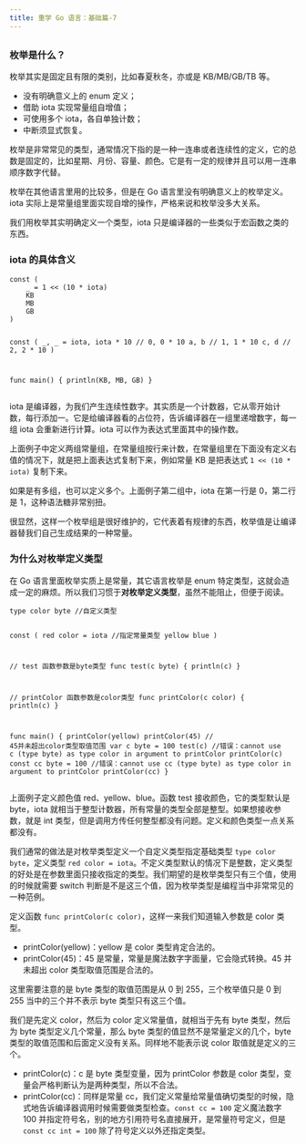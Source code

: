 ```yaml
---
title: 重学 Go 语言：基础篇-7
---
```

<article id="topicContainer" class="column_content"><h2 class="topic_title"></h2><div><h3 id="">枚举是什么？</h3>
<p>枚举其实是固定且有限的类别，比如春夏秋冬，亦或是 KB/MB/GB/TB 等。</p>
<ul>
<li>没有明确意义上的 enum 定义；</li>
<li>借助 iota 实现常量组自增值；</li>
<li>可使用多个 iota，各自单独计数；</li>
<li>中断须显式恢复。</li>
</ul>
<p>枚举是非常常见的类型，通常情况下指的是一种一连串或者连续性的定义，它的总数是固定的，比如星期、月份、容量、颜色。它是有一定的规律并且可以用一连串顺序数字代替。</p>
<p>枚举在其他语言里用的比较多，但是在 Go 语言里没有明确意义上的枚举定义。iota 实际上是常量组里面实现自增的操作，严格来说和枚举没多大关系。</p>
<p>我们用枚举其实明确定义一个类型，iota 只是编译器的一些类似于宏函数之类的东西。</p>
<h3 id="iota">iota 的具体含义</h3>
<pre><code class="go language-go">const (
    _ = 1 &lt;&lt; (10 * iota)
    KB
    MB
    GB
)

const (
    _, _ = iota, iota * 10 // 0, 0 * 10
    a, b                   // 1, 1 * 10
    c, d                   // 2, 2 * 10
)

func main() {
    println(KB, MB, GB)
}
</code></pre>
<p>iota 是编译器，为我们产生连续性数字。其实质是一个计数器，它从零开始计数，每行添加一。它是给编译器看的占位符，告诉编译器在一组里递增数字，每一组 iota 会重新进行计算。iota 可以作为表达式里面其中的操作数。</p>
<p>上面例子中定义两组常量组，在常量组按行来计数，在常量组里在下面没有定义右值的情况下，就是把上面表达式复制下来，例如常量 KB 是把表达式 <code>1 &lt;&lt; (10 * iota)</code> 复制下来。</p>
<p>如果是有多组，也可以定义多个。上面例子第二组中，iota 在第一行是 0，第二行是 1，这种语法糖非常别扭。</p>
<p>很显然，这样一个枚举组是很好维护的，它代表着有规律的东西，枚举值是让编译器替我们自己生成结果的一种常量。</p>
<h3 id="-1">为什么对枚举定义类型</h3>
<p>在 Go 语言里面枚举实质上是常量，其它语言枚举是 enum 特定类型，这就会造成一定的麻烦。所以我们习惯于<strong>对枚举定义类型</strong>，虽然不能阻止，但便于阅读。</p>
<pre><code class="go language-go">type color byte //自定义类型

const (
    red color = iota //指定常量类型
    yellow
    blue
)

// test 函数参数是byte类型
func test(c byte) {
    println(c)
}

// printColor 函数参数是color类型
func printColor(c color) {
    println(c)
}

func main() {
    printColor(yellow)
    printColor(45) // 45并未超出color类型取值范围
    var c byte = 100
    test(c)
    //错误：cannot use c (type byte) as type color in argument to printColor
    printColor(c)
    const cc byte = 100
    //错误：cannot use cc (type byte) as type color in argument to printColor
    printColor(cc)
}
</code></pre>
<p>上面例子定义颜色值 red、yellow、blue。函数 test 接收颜色，它的类型默认是 byte，iota 就相当于整型计数器，所有常量的类型全部是整型。如果想接收参数，就是 int 类型，但是调用方传任何整型都没有问题。定义和颜色类型一点关系都没有。</p>
<p>我们通常的做法是对枚举类型定义一个自定义类型指定基础类型 <code>type color byte</code>，定义类型 <code>red color = iota</code>。不定义类型默认的情况下是整数，定义类型的好处是在参数里面只接收指定的类型。我们期望的是枚举类型只有三个值，使用的时候就需要 switch 判断是不是这三个值，因为枚举类型是编程当中非常常见的一种范例。</p>
<p>定义函数 <code>func printColor(c color)</code>，这样一来我们知道输入参数是 color 类型。</p>
<ul>
<li>printColor(yellow)：yellow 是 color 类型肯定合法的。</li>
<li>printColor(45)：45 是常量，常量是魔法数字字面量，它会隐式转换。45 并未超出 color 类型取值范围是合法的。</li>
</ul>
<p>这里需要注意的是 byte 类型的取值范围是从 0 到 255，三个枚举值只是 0 到 255 当中的三个并不表示 byte 类型只有这三个值。</p>
<p>我们是先定义 color，然后为 color 定义常量值，就相当于先有 byte 类型，然后为 byte 类型定义几个常量，那么 byte 类型的值显然不是常量定义的几个，byte 类型的取值范围和后面定义没有关系。同样地不能表示说 color 取值就是定义的三个。</p>
<ul>
<li>printColor(c)：c 是 byte 类型变量，因为 printColor 参数是 color 类型，变量会严格判断认为是两种类型，所以不合法。</li>
<li>printColor(cc)：同样是常量 cc，我们定义常量给常量值确切类型的时候，隐式地告诉编译器调用时候需要做类型检查。<code>const cc = 100</code> 定义魔法数字 100 并指定符号名，别的地方引用符号名直接展开，是常量符号定义，但是 <code>const cc int = 100</code> 除了符号定义以外还指定类型。</li>
</ul></div></article>
